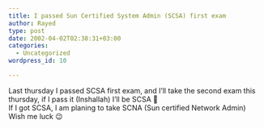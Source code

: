 ```yaml
---
title: I passed Sun Certified System Admin (SCSA) first exam
author: Rayed
type: post
date: 2002-04-02T02:38:31+03:00
categories:
  - Uncategorized
wordpress_id: 10

---
```

<div style="clear:both;"></div>
<p>Last thursday I passed SCSA first exam, and I&#8217;ll take the second exam this thursday, if I pass it (Inshallah) I&#8217;ll be SCSA 🙂<br />If I got SCSA, I am planing to take SCNA (Sun certified Network Admin)<br />Wish me luck 😉</p>
<div style="clear:both; padding-bottom: 0.25em;"></div>
